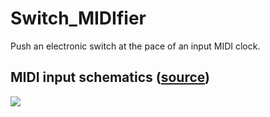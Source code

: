 # Switch_MIDIfier

Push an electronic switch at the pace of an input MIDI clock.

## MIDI input schematics ([source](http://www.instructables.com/id/Send-and-Receive-MIDI-with-Arduino/))

![](https://cdn.instructables.com/FHN/J43V/H6MEVNIE/FHNJ43VH6MEVNIE.LARGE.jpg)